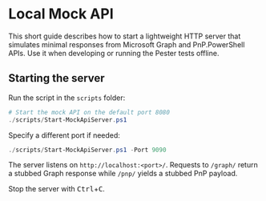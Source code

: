 # Local Mock API

This short guide describes how to start a lightweight HTTP server that simulates minimal responses from Microsoft Graph and PnP.PowerShell APIs. Use it when developing or running the Pester tests offline.

## Starting the server

Run the script in the `scripts` folder:

```powershell
# Start the mock API on the default port 8080
./scripts/Start-MockApiServer.ps1
```

Specify a different port if needed:

```powershell
./scripts/Start-MockApiServer.ps1 -Port 9090
```

The server listens on `http://localhost:<port>/`. Requests to `/graph/` return a stubbed Graph response while `/pnp/` yields a stubbed PnP payload.

Stop the server with <kbd>Ctrl</kbd>+<kbd>C</kbd>.
